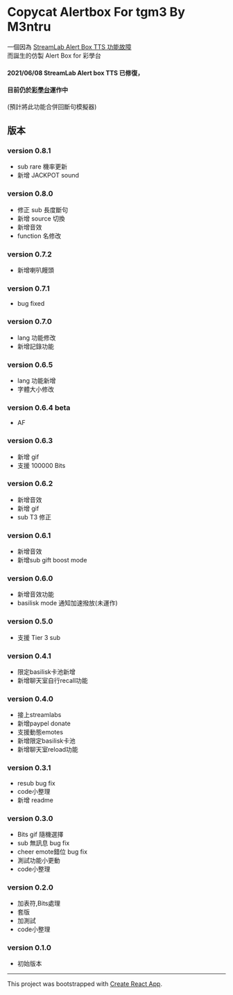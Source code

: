 # Copycat Alertbox For tgm3 By M3ntru

一個因為 [StreamLab Alert Box TTS 功能故障](https://hackmd.io/@M3ntru/AlertBoxIssue)  
而誕生的仿製 Alert Box for 彩學台

#### 2021/06/08 StreamLab Alert box TTS 已修復，
#### 目前仍於[彩學台](https://www.twitch.tv/tetristhegrandmaster3)運作中

(預計將此功能合併回斷句模擬器)

## 版本

### version 0.8.1
- sub rare 機率更新
- 新增 JACKPOT sound 

### version 0.8.0
- 修正 sub 長度斷句
- 新增 source 切換
- 新增音效
- function 名修改

### version 0.7.2
- 新增喇叭饅頭

### version 0.7.1
- bug fixed

### version 0.7.0
- lang 功能修改
- 新增記錄功能

### version 0.6.5
- lang 功能新增
- 字體大小修改

### version 0.6.4 beta
- AF

### version 0.6.3
- 新增 gif
- 支援 100000 Bits

### version 0.6.2
- 新增音效
- 新增 gif
- sub T3 修正

### version 0.6.1
- 新增音效
- 新增sub gift boost mode

### version 0.6.0
- 新增音效功能
- basilisk mode 通知加速撥放(未運作)

### version 0.5.0
- 支援 Tier 3 sub

### version 0.4.1
- 限定basilisk卡池新增
- 新增聊天室自行recall功能

### version 0.4.0
- 接上streamlabs
- 新增paypel donate
- 支援動態emotes
- 新增限定basilisk卡池
- 新增聊天室reload功能


### version 0.3.1 
- resub bug fix
- code小整理
- 新增 readme 

### version 0.3.0 
- Bits gif 隨機選擇
- sub 無訊息 bug fix
- cheer emote錯位 bug fix
- 測試功能小更動
- code小整理

### version 0.2.0 
- 加表符,Bits處理
- 套版
- 加測試
- code小整理

### version 0.1.0 
- 初始版本

-------------------------

This project was bootstrapped with [Create React App](https://github.com/facebook/create-react-app).

